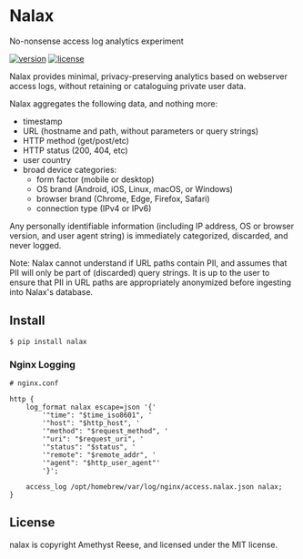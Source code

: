# Nalax

No-nonsense access log analytics experiment

[![version](https://img.shields.io/pypi/v/nalax.svg)](https://pypi.org/project/nalax)
[![license](https://img.shields.io/pypi/l/nalax.svg)](https://github.com/amyreese/nalax/blob/main/LICENSE)

Nalax provides minimal, privacy-preserving analytics based on webserver access
logs, without retaining or cataloguing private user data.

Nalax aggregates the following data, and nothing more:

- timestamp
- URL (hostname and path, without parameters or query strings)
- HTTP method (get/post/etc)
- HTTP status (200, 404, etc)
- user country
- broad device categories:
  - form factor (mobile or desktop)
  - OS brand (Android, iOS, Linux, macOS, or Windows)
  - browser brand (Chrome, Edge, Firefox, Safari)
  - connection type (IPv4 or IPv6)

Any personally identifiable information (including IP address, OS or browser
version, and user agent string) is immediately categorized, discarded, and
never logged.

Note: Nalax cannot understand if URL paths contain PII, and assumes that PII
will only be part of (discarded) query strings. It is up to the user to ensure
that PII in URL paths are appropriately anonymized before ingesting into
Nalax's database.


Install
-------

```shell-session
$ pip install nalax
```

### Nginx Logging

```
# nginx.conf

http {
    log_format nalax escape=json '{'
        '"time": "$time_iso8601", '
        '"host": "$http_host", '
        '"method": "$request_method", '
        '"uri": "$request_uri", '
        '"status": "$status", '
        '"remote": "$remote_addr", '
        '"agent": "$http_user_agent"'
        '}';

    access_log /opt/homebrew/var/log/nginx/access.nalax.json nalax;
}
```

License
-------

nalax is copyright Amethyst Reese, and licensed under the MIT license.